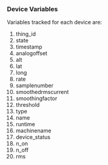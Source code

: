 ### Device Variables

Variables tracked for each device are:
1. thing_id
2. state
3. timestamp
4. analogoffset
5. alt
6. lat
7. long
8. rate
9. samplenumber
10. smoothedrmscurrent
11. smoothingfactor
12. threshold
13. type
14. name
15. runtime
16. machinename
17. device_status
18. n_on
19. n_off
20. rms